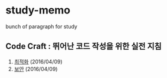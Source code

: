 # study-memo
bunch of paragraph for study

## Code Craft : 뛰어난 코드 작성을 위한 실전 지침

1. [최적화](code_craft/optimize.md) (2016/04/09)
2. [보안](code_craft/security.md) (2016/04/09)

